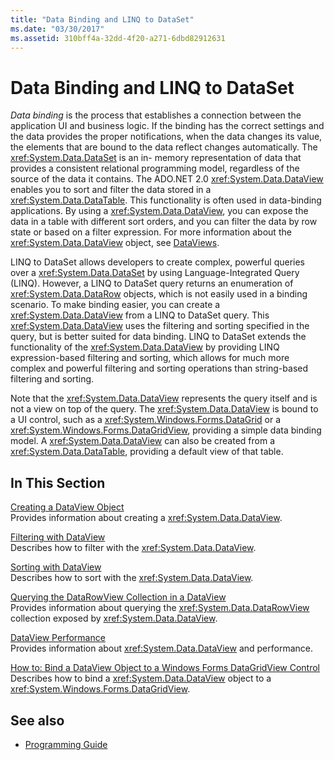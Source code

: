 ```yaml
---
title: "Data Binding and LINQ to DataSet"
ms.date: "03/30/2017"
ms.assetid: 310bff4a-32dd-4f20-a271-6dbd82912631
---
```

# Data Binding and LINQ to DataSet

*Data binding* is the process that establishes a connection between the application UI and business logic. If the binding has the correct settings and the data provides the proper notifications, when the data changes its value, the elements that are bound to the data reflect changes automatically. The <xref:System.Data.DataSet> is an in- memory representation of data that provides a consistent relational programming model, regardless of the source of the data it contains. The ADO.NET 2.0 <xref:System.Data.DataView> enables you to sort and filter the data stored in a <xref:System.Data.DataTable>. This functionality is often used in data-binding applications. By using a <xref:System.Data.DataView>, you can expose the data in a table with different sort orders, and you can filter the data by row state or based on a filter expression. For more information about the <xref:System.Data.DataView> object, see [DataViews](./dataset-datatable-dataview/dataviews.md).  
  
 LINQ to DataSet allows developers to create complex, powerful queries over a <xref:System.Data.DataSet> by using Language-Integrated Query (LINQ). However, a LINQ to DataSet query returns an enumeration of <xref:System.Data.DataRow> objects, which is not easily used in a binding scenario. To make binding easier, you can create a <xref:System.Data.DataView> from a LINQ to DataSet query. This <xref:System.Data.DataView> uses the filtering and sorting specified in the query, but is better suited for data binding. LINQ to DataSet extends the functionality of the <xref:System.Data.DataView> by providing LINQ expression-based filtering and sorting, which allows for much more complex and powerful filtering and sorting operations than string-based filtering and sorting.  
  
 Note that the <xref:System.Data.DataView> represents the query itself and is not a view on top of the query. The <xref:System.Data.DataView> is bound to a UI control, such as a <xref:System.Windows.Forms.DataGrid> or a <xref:System.Windows.Forms.DataGridView>, providing a simple data binding model. A <xref:System.Data.DataView> can also be created from a <xref:System.Data.DataTable>, providing a default view of that table.  
  
## In This Section  

 [Creating a DataView Object](creating-a-dataview-object-linq-to-dataset.md)  
 Provides information about creating a <xref:System.Data.DataView>.  
  
 [Filtering with DataView](filtering-with-dataview-linq-to-dataset.md)  
 Describes how to filter with the <xref:System.Data.DataView>.  
  
 [Sorting with DataView](sorting-with-dataview-linq-to-dataset.md)  
 Describes how to sort with the <xref:System.Data.DataView>.  
  
 [Querying the DataRowView Collection in a DataView](querying-the-datarowview-collection-in-a-dataview.md)  
 Provides information about querying the <xref:System.Data.DataRowView> collection exposed by <xref:System.Data.DataView>.  
  
 [DataView Performance](dataview-performance.md)  
 Provides information about <xref:System.Data.DataView> and performance.  
  
 [How to: Bind a DataView Object to a Windows Forms DataGridView Control](how-to-bind-a-dataview-object-to-a-winforms-datagridview-control.md)  
 Describes how to bind a <xref:System.Data.DataView> object to a <xref:System.Windows.Forms.DataGridView>.  
  
## See also

- [Programming Guide](programming-guide-linq-to-dataset.md)
